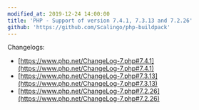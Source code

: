 ```yaml
---
modified_at: 2019-12-24 14:00:00
title: 'PHP - Support of version 7.4.1, 7.3.13 and 7.2.26'
github: 'https://github.com/Scalingo/php-buildpack'
---
```


Changelogs:

* [https://www.php.net/ChangeLog-7.php#7.4.1](https://www.php.net/ChangeLog-7.php#7.4.1)
* [https://www.php.net/ChangeLog-7.php#7.3.13](https://www.php.net/ChangeLog-7.php#7.3.13)
* [https://www.php.net/ChangeLog-7.php#7.2.26](https://www.php.net/ChangeLog-7.php#7.2.26)
